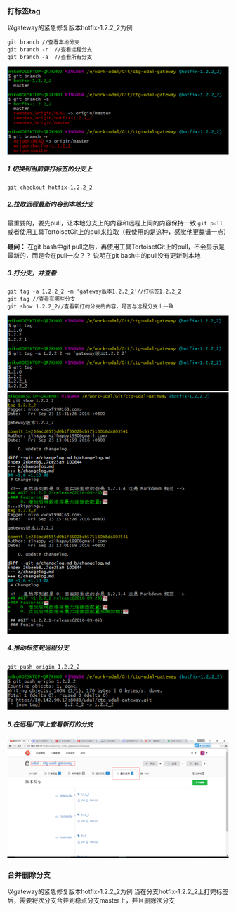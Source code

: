 ### 打标签tag

以gateway的紧急修复版本hotfix-1.2.2\_2为例

```
git branch //查看本地分支
git branch -r  //查看远程分支
git branch -a  //查看所有分支
```

![](/assets/QQ截图20160923161423.png)

##### 1.切换到当前要打标签的分支上

`git checkout hotfix-1.2.2_2`

##### 2.拉取远程最新内容到本地分支

最重要的，要先pull，让本地分支上的内容和远程上同的内容保持一致
`git pull`
或者使用工具TortoisetGit上的pull来拉取（我使用的是这种，感觉他更靠谱一点）

**疑问：**
在git bash中git pull之后，再使用工具TortoisetGit上的pull，不会显示是最新的，而是会在pull一次？？
说明在git bash中的pull没有更新到本地

##### 3.打分支，并查看

```
git tag -a 1.2.2_2 -m 'gateway版本1.2.2_2'//打标签1.2.2_2
git tag //查看有哪些分支
git show 1.2.2_2//查看新打的分支的内容，是否与远程分支上一致
```

![](/assets/QQ截图20160923163108.png)
![](/assets/QQ截图20160923163415.png)

##### 4.推动标签到远程分支

`git push origin 1.2.2_2`
![](/assets/QQ截图20160923163754.png)

##### 5.在远程厂库上查看新打的分支

![](/assets/QQ截图20160923163958.png)

### 合并删除分支
以gateway的紧急修复版本hotfix-1.2.2\_2为例
当在分支hotfix-1.2.2_2上打完标签后，需要将次分支合并到稳点分支master上，并且删除次分支

